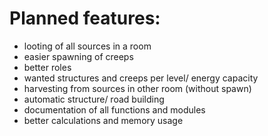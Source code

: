 # Planned features:
- looting of all sources in a room
- easier spawning of creeps
- better roles
- wanted structures and creeps per level/ energy capacity
- harvesting from sources in other room (without spawn)
- automatic structure/ road building
- documentation of all functions and modules
- better calculations and memory usage